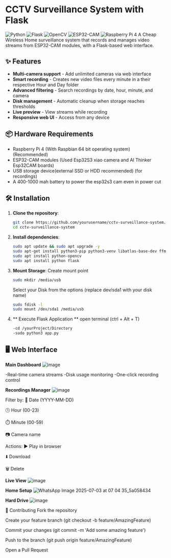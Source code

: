 # CCTV Surveillance System with Flask

![Python](https://img.shields.io/badge/python-3.8%2B-blue)
![Flask](https://img.shields.io/badge/flask-2.0%2B-lightgrey)
![OpenCV](https://img.shields.io/badge/opencv-4.5%2B-orange)
![ESP32-CAM](https://img.shields.io/badge/ESP32--CAM-compatible-green)
![Raspberry Pi 4](https://img.shields.io/badge/Raspberry_Pi-compatible-green)
A Cheap Wireless Home surveillance system that records and manages video streams from ESP32-CAM modules, with a Flask-based web interface.

## ✨ Features

- **Multi-camera support** - Add unlimited cameras via web interface
- **Smart recording** - Creates new video files every minute in a their respective Hour and Day folder
- **Advanced filtering** - Search recordings by date, hour, minute, and camera
- **Disk management** - Automatic cleanup when storage reaches thresholds
- **Live preview** - View streams while recording
- **Responsive web UI** - Access from any device

## 📦 Hardware Requirements

- Raspberry Pi 4 (With Raspbian 64 bit operating system) (Recommended)
- ESP32-CAM modules (Used Esp32S3 xiao camera and AI Thinker Esp32CAM boards)
- USB storage device(external SSD or HDD recommended) (for recordings)
- A 400-1000 mah battery to power the esp32s3 cam even in power cut 

## 🛠 Installation

1. **Clone the repository**:
   ```bash
   git clone https://github.com/yourusername/cctv-surveillance-system.git
   cd cctv-surveillance-system
2. **Install dependencies**:
   ```bash
   sudo apt update && sudo apt upgrade -y 
   sudo apt-get install python3-pip python3-venv libatlas-base-dev ffmpeg
   sudo apt install python-opencv
   sudo apt install python flask
4. **Mount Storage**:
   Create mount point
   ```bash
   sudo mkdir /media/usb
   ```
   Select your Disk from the options
   (replace dev/sda1 with your disk name)
   ```bash
   sudo fdisk -l
   sudo mount /dev/sda1 /media/usb 
   ```
6.  ** Execute Flask Application **
    open terminal (ctrl + Alt + T)
    ```bash
    -cd /yourProject/Directory
    -sudo python3 app.py
    ```
## 🖥️ Web Interface
**Main Dashboard**
![image](https://github.com/user-attachments/assets/495886c6-dc3b-4841-8cf4-f3163f038b40)

-Real-time camera streams
-Disk usage monitoring
-One-click recording control

**Recordings Manager**
![image](https://github.com/user-attachments/assets/232e9502-824e-438f-a35a-3e141e7e2e0d)

Filter by:
📅 Date (YYYY-MM-DD)

🕒 Hour (00-23)

⏱️ Minute (00-59)

📷 Camera name

Actions:
▶️ Play in browser

⬇️ Download

🗑️ Delete

**Live View**
![image](https://github.com/user-attachments/assets/7503799b-cda1-43ba-b2bc-6f217bb9c0c1)

**Home Setup**
![WhatsApp Image 2025-07-03 at 07 04 35_5a058434](https://github.com/user-attachments/assets/29863d8e-a564-400d-bf45-1ee3ec39faba)

**Hard Drive**
![image](https://github.com/user-attachments/assets/4c9a81a6-df8d-41d9-a8cb-336fcb436647)


🤝 Contributing
Fork the repository

Create your feature branch (git checkout -b feature/AmazingFeature)

Commit your changes (git commit -m 'Add some amazing feature')

Push to the branch (git push origin feature/AmazingFeature)

Open a Pull Request
